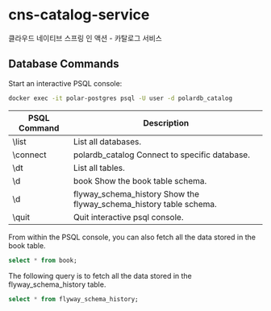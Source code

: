 # cns-catalog-service
클라우드 네이티브 스프링 인 액션 - 카탈로그 서비스

## Database Commands
Start an interactive PSQL console:

```bash
docker exec -it polar-postgres psql -U user -d polardb_catalog
```

| PSQL Command | Description |
|---|---|
|\list|	List all databases.
|\connect| polardb_catalog	Connect to specific database.
|\dt|	List all tables.
|\d| book	Show the book table schema.
|\d| flyway_schema_history	Show the flyway_schema_history table schema.
|\quit|	Quit interactive psql console.

From within the PSQL console, you can also fetch all the data stored in the book table.
```sql
select * from book;
```

The following query is to fetch all the data stored in the flyway_schema_history table.
```sql
select * from flyway_schema_history;
```
